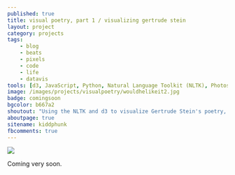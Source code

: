 ```yaml
---
published: true
title: visual poetry, part 1 / visualizing gertrude stein
layout: project
category: projects
tags:
    - blog
    - beats
    - pixels
    - code
    - life
    - datavis
tools: [d3, JavaScript, Python, Natural Language Toolkit (NLTK), Photoshop]
image: /images/projects/visualpoetry/wouldhelikeit2.jpg
badge: comingsoon
bgcolor: b667a2
shoutout: "Using the NLTK and d3 to visualize Gertrude Stein's poetry, I make visible the beautiful rhythms and patterns inherent in her seemingly obfuscated prose."
aboutpage: true
sitename: kiddphunk
fbcomments: true
---
```

<img class='feedimg' src='http://kiddphunk.com{{page.topimage}}'>

Coming very soon.